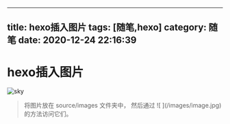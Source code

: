 
---
title: hexo插入图片
tags: [随笔,hexo]
category: 随笔
date: 2020-12-24 22:16:39
---
# hexo插入图片
![sky](/images/clouds.jpg)
>将图片放在 source/images 文件夹中，
然后通过 \!\[ \]\(/images/image.jpg\) 的方法访问它们。
>
